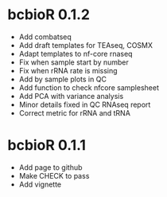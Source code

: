 # bcbioR 0.1.2

* Add combatseq
* Add draft templates for TEAseq, COSMX
* Adapt templates to nf-core rnaseq
* Fix when sample start by number
* Fix when rRNA rate is missing
* Add by sample plots in QC
* Add function to check nfcore samplesheet
* Add PCA with variance analysis
* Minor details fixed in QC RNAseq report
* Correct metric for rRNA and tRNA

# bcbioR 0.1.1

* Add page to github
* Make CHECK to pass
* Add vignette
